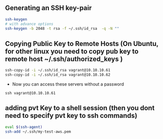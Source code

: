 ## Generating an SSH key-pair
```bash
ssh-keygen
# with advance options 
ssh-keygen -b 2048 -t rsa -f ~/.ssh/id_rsa  -q -N ""
```

## Copying Public Key to Remote Hosts (On Ubuntu, for other linux you need to copy pub key to remote host ~/.ssh/authorized_keys )
```bash
ssh-copy-id -i ~/.ssh/id_rsa vagrant@10.10.10.61
ssh-copy-id -i ~/.ssh/id_rsa vagrant@10.10.10.62
```
* Now you can access these servers without a password
```
ssh vagrant@10.10.10.61
```

## adding pvt Key to a shell session (then you dont need to specify pvt key to ssh commands)
```bash
eval $(ssh-agent)
ssh-add ~/.ssh/my-test-aws.pem
```
